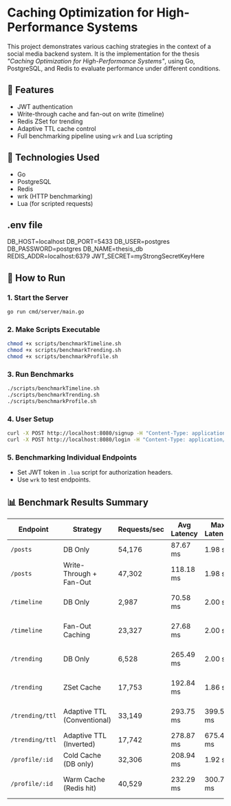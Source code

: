
# Caching Optimization for High-Performance Systems

This project demonstrates various caching strategies in the context of a social media backend system. It is the implementation for the thesis _"Caching Optimization for High-Performance Systems"_, using Go, PostgreSQL, and Redis to evaluate performance under different conditions.

## 🔧 Features

- JWT authentication
- Write-through cache and fan-out on write (timeline)
- Redis ZSet for trending
- Adaptive TTL cache control
- Full benchmarking pipeline using `wrk` and Lua scripting

## 📁 Technologies Used

- Go
- PostgreSQL
- Redis
- wrk (HTTP benchmarking)
- Lua (for scripted requests)

## .env file
DB_HOST=localhost
DB_PORT=5433
DB_USER=postgres
DB_PASSWORD=postgres
DB_NAME=thesis_db
REDIS_ADDR=localhost:6379
JWT_SECRET=myStrongSecretKeyHere


## 🚀 How to Run

### 1. Start the Server
```bash
go run cmd/server/main.go
```

### 2. Make Scripts Executable
```bash
chmod +x scripts/benchmarkTimeline.sh
chmod +x scripts/benchmarkTrending.sh
chmod +x scripts/benchmarkProfile.sh
```

### 3. Run Benchmarks
```bash
./scripts/benchmarkTimeline.sh
./scripts/benchmarkTrending.sh
./scripts/benchmarkProfile.sh
```

### 4. User Setup
```bash
curl -X POST http://localhost:8080/signup -H "Content-Type: application/json" -d '{"username":"user2", "password":"password2"}'
curl -X POST http://localhost:8080/login -H "Content-Type: application/json" -d '{"username":"user1", "password":"password1"}'
```

### 5. Benchmarking Individual Endpoints
- Set JWT token in `.lua` script for authorization headers.
- Use `wrk` to test endpoints.

## 📊 Benchmark Results Summary

| Endpoint         | Strategy                    | Requests/sec | Avg Latency | Max Latency | Transfer/sec | Key Observations                                      |
|------------------|-----------------------------|--------------|-------------|-------------|---------------|-------------------------------------------------------|
| `/posts`         | DB Only                     | 54,176       | 87.67 ms    | 1.98 s      | 8.99 MB/s     | No caching; high throughput.                         |
| `/posts`         | Write-Through + Fan-Out     | 47,302       | 118.18 ms   | 1.98 s      | 7.85 MB/s     | Slightly slower due to Redis and fan-out writes.     |
| `/timeline`      | DB Only                     | 2,987        | 70.58 ms    | 2.00 s      | 0.60 MB/s     | Low performance due to join-heavy DB operations.     |
| `/timeline`      | Fan-Out Caching             | 23,327       | 27.68 ms    | 2.00 s      | 4.35 MB/s     | ~8× faster; Redis list accelerates feed retrieval.   |
| `/trending`      | DB Only                     | 6,528        | 265.49 ms   | 2.00 s      | 1.23 MB/s     | Slow due to aggregation/sorting logic.               |
| `/trending`      | ZSet Cache                  | 17,753       | 192.84 ms   | 1.86 s      | 2.05 MB/s     | ~2.7× speedup; Redis ZSet enables fast ranking.      |
| `/trending/ttl`  | Adaptive TTL (Conventional) | 33,149       | 293.75 ms   | 399.51 ms   | 5.93 MB/s     | Best throughput overall; stable TTL for hot content. |
| `/trending/ttl`  | Adaptive TTL (Inverted)     | 17,742       | 278.87 ms   | 675.44 ms   | 3.11 MB/s     | Lower throughput; frequent evictions.                |
| `/profile/:id`   | Cold Cache (DB only)        | 32,306       | 208.94 ms   | 1.92 s      | 6.28 MB/s     | Moderate latency with many misses.                   |
| `/profile/:id`   | Warm Cache (Redis hit)      | 40,529       | 232.29 ms   | 300.73 ms   | 7.89 MB/s     | Improved throughput and lower DB load.               |

